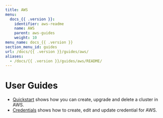 ```yaml
---
title: AWS
menu:
  docs_{{ .version }}:
    identifier: aws-readme
    name: AWS
    parent: aws-guides
    weight: 10
menu_name: docs_{{ .version }}
section_menu_id: guides
url: /docs/{{ .version }}/guides/aws/
aliases:
  - /docs/{{ .version }}/guides/aws/README/
---
```


# User Guides

- [Quickstart](/docs/guides/aws/quickstart/) shows how you can create, upgrade and delete a cluster in AWS.
- [Credentials](/docs/guides/aws/credentials/) shows how to create, edit and update credential for AWS.
